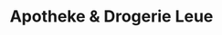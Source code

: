 ---
title: "Apotheke & Drogerie Leue"
url: /maennedorf/apotheke-und-drogerie-leue/
shop: Drogerie
---